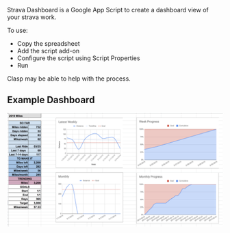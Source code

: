 Strava Dashboard is a Google App Script to create a dashboard view of your strava work.

To use:
 - Copy the spreadsheet
 - Add the script add-on
 - Configure the script using Script Properties
 - Run

 Clasp may be able to help with the process.


## Example Dashboard

![Example Dashboard](docs/dashboard-example.png)